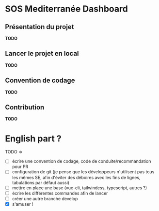 # SOS Mediterranée Dashboard

## Présentation du projet
**TODO**

## Lancer le projet en local
**TODO**

## Convention de codage
**TODO**

## Contribution
**TODO**

# English part ?

TODO =>
- [ ] écrire une convention de codage, code de conduite/recommandation pour PR
- [ ] configuration de git (je pense que les développeurs n'utilisent pas tous les mêmes SE, afin d'éviter des déboires avec les fins de lignes, tabulations par défaut aussi)
- [ ] mettre en place une base (vue-cli, tailwindcss, typescript, autres ?)
- [ ] écrire les différentes commandes afin de lancer
- [ ] créer une autre branche develop
- [x] s'amuser !
